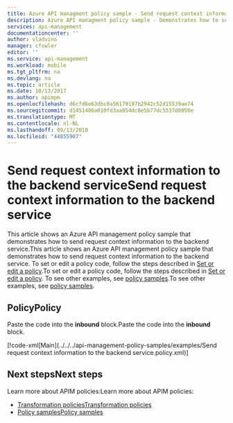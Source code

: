 ```yaml
---
title: Azure API managment policy sample - Send request context information to the backend service | Microsoft Docs
description: Azure API managment policy sample - Demonstrates how to send request context information to the backend service.
services: api-management
documentationcenter: ''
author: vladvino
manager: cfowler
editor: ''
ms.service: api-management
ms.workload: mobile
ms.tgt_pltfrm: na
ms.devlang: na
ms.topic: article
ms.date: 10/13/2017
ms.author: apimpm
ms.openlocfilehash: d6cfd6e63dbc8a56179197b2942c52d15539ae74
ms.sourcegitcommit: d1451406a010fd3aa854dc8e5b77dc5537d8050e
ms.translationtype: MT
ms.contentlocale: nl-NL
ms.lasthandoff: 09/13/2018
ms.locfileid: "44855907"
---
```

# <a name="send-request-context-information-to-the-backend-service"></a><span data-ttu-id="7ea2e-103">Send request context information to the backend service</span><span class="sxs-lookup"><span data-stu-id="7ea2e-103">Send request context information to the backend service</span></span>

<span data-ttu-id="7ea2e-104">This article shows an Azure API management policy sample that demonstrates how to send request context information to the backend service.</span><span class="sxs-lookup"><span data-stu-id="7ea2e-104">This article shows an Azure API management policy sample that demonstrates how to send request context information to the backend service.</span></span> <span data-ttu-id="7ea2e-105">To set or edit a policy code, follow the steps described in [Set or edit a policy](../set-edit-policies.md).</span><span class="sxs-lookup"><span data-stu-id="7ea2e-105">To set or edit a policy code, follow the steps described in [Set or edit a policy](../set-edit-policies.md).</span></span> <span data-ttu-id="7ea2e-106">To see other examples, see [policy samples](../policy-samples.md).</span><span class="sxs-lookup"><span data-stu-id="7ea2e-106">To see other examples, see [policy samples](../policy-samples.md).</span></span>

## <a name="policy"></a><span data-ttu-id="7ea2e-107">Policy</span><span class="sxs-lookup"><span data-stu-id="7ea2e-107">Policy</span></span>

<span data-ttu-id="7ea2e-108">Paste the code into the **inbound** block.</span><span class="sxs-lookup"><span data-stu-id="7ea2e-108">Paste the code into the **inbound** block.</span></span>

[!code-xml[Main](../../../api-management-policy-samples/examples/Send request context information to the backend service.policy.xml)]

## <a name="next-steps"></a><span data-ttu-id="7ea2e-109">Next steps</span><span class="sxs-lookup"><span data-stu-id="7ea2e-109">Next steps</span></span>

<span data-ttu-id="7ea2e-110">Learn more about APIM policies:</span><span class="sxs-lookup"><span data-stu-id="7ea2e-110">Learn more about APIM policies:</span></span>

+ [<span data-ttu-id="7ea2e-111">Transformation policies</span><span class="sxs-lookup"><span data-stu-id="7ea2e-111">Transformation policies</span></span>](../api-management-transformation-policies.md)
+ [<span data-ttu-id="7ea2e-112">Policy samples</span><span class="sxs-lookup"><span data-stu-id="7ea2e-112">Policy samples</span></span>](../policy-samples.md)

